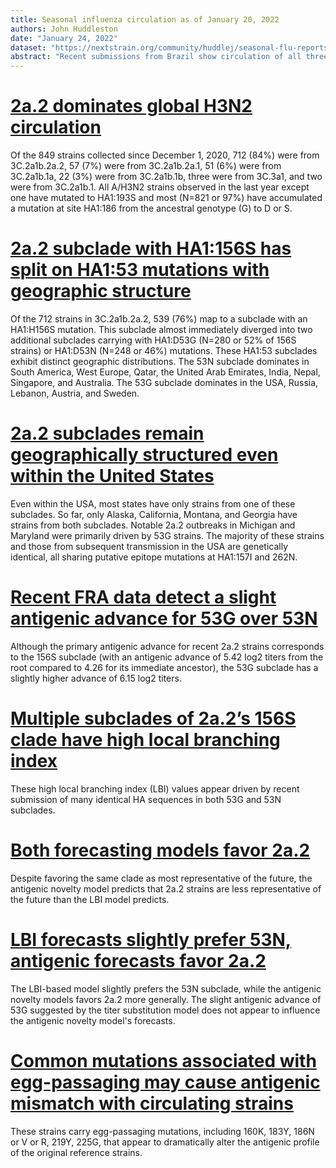 ```yaml
---
title: Seasonal influenza circulation as of January 20, 2022
authors: John Huddleston
date: "January 24, 2022"
dataset: "https://nextstrain.org/community/huddlej/seasonal-flu-reports/flu/seasonal/2022-01-20/h3n2/ha/2y/cell/fra?d=tree&f_epiweek=202050,202051,202052,202053,202101,202102,202103,202104,202105,202106,202107,202108,202109,202110,202111,202112,202113,202114,202115,202116,202118,202119,202120,202121,202122,202123,202124,202125,202126,202127,202128,202129,202130,202131,202132,202133,202134,202135,202136,202137,202138,202139,202140,202141,202142,202143,202144,202145,202146,202147,202148,202149,202150,202151,202152,202201,202202&p=full&r=division"
abstract: "Recent submissions from Brazil show circulation of all three major lineages since the start of the pandemic. H3N2 strains from a recent Michigan outbreak were previously missing from analyses because they only have HA (instead of HA and NA). The titer substitution model based on FRA data for H3N2 suggest that the HA1:53G subclade may be slightly antigenically advanced even relative to its ancestors carrying HA1:156S."
---
```


# [2a.2 dominates global H3N2 circulation](https://nextstrain.org/community/huddlej/seasonal-flu-reports/flu/seasonal/2022-01-20/h3n2/ha/2y/cell/fra?d=tree,map&f_epiweek=202050,202051,202052,202053,202101,202102,202103,202104,202105,202106,202107,202108,202109,202110,202111,202112,202113,202114,202115,202116,202118,202119,202120,202121,202122,202123,202124,202125,202126,202127,202128,202129,202130,202131,202132,202133,202134,202135,202136,202137,202138,202139,202140,202141,202142,202143,202144,202145,202146,202147,202148,202149,202150,202151,202152,202201,202202&p=grid&r=division)

Of the 849 strains collected since December 1, 2020, 712 (84%) were from 3C.2a1b.2a.2, 57 (7%) were from 3C.2a1b.2a.1, 51 (6%) were from 3C.2a1b.1a, 22 (3%) were from 3C.2a1b.1b, three were from 3C.3a1, and two were from 3C.2a1b.1.
All A/H3N2 strains observed in the last year except one have mutated to HA1:193S and most (N=821 or 97%) have accumulated a mutation at site HA1:186 from the ancestral genotype (G) to D or S.

# [2a.2 subclade with HA1:156S has split on HA1:53 mutations with geographic structure](https://nextstrain.org/community/huddlej/seasonal-flu-reports/flu/seasonal/2022-01-20/h3n2/ha/2y/cell/fra?branchLabel=aa&c=gt-HA1_53,156&d=tree,map,frequencies&f_epiweek=202050,202051,202052,202053,202101,202102,202103,202104,202105,202106,202107,202108,202109,202110,202111,202112,202113,202114,202115,202116,202118,202119,202120,202121,202122,202123,202124,202125,202126,202127,202128,202129,202130,202131,202132,202133,202134,202135,202136,202137,202138,202139,202140,202141,202142,202143,202144,202145,202146,202147,202148,202149,202150,202151,202152,202201,202202&gt=HA1.156S&label=clade:3C.2a1b.2a.2&p=grid&r=division)

Of the 712 strains in 3C.2a1b.2a.2, 539 (76%) map to a subclade with an HA1:H156S mutation.
This subclade almost immediately diverged into two additional subclades carrying with HA1:D53G (N=280 or 52% of 156S strains) or HA1:D53N (N=248 or 46%) mutations.
These HA1:53 subclades exhibit distinct geographic distributions.
The 53N subclade dominates in South America, West Europe, Qatar, the United Arab Emirates, India, Nepal, Singapore, and Australia.
The 53G subclade dominates in the USA, Russia, Lebanon, Austria, and Sweden.

# [2a.2 subclades remain geographically structured even within the United States](https://nextstrain.org/community/huddlej/seasonal-flu-reports/flu/seasonal/2022-01-20/h3n2/ha/2y/cell/fra?branchLabel=aa&c=gt-HA1_53,156&d=tree,map&f_country=Usa&f_epiweek=202050,202051,202052,202053,202101,202102,202103,202104,202105,202106,202107,202108,202109,202110,202111,202112,202113,202114,202115,202116,202118,202119,202120,202121,202122,202123,202124,202125,202126,202127,202128,202129,202130,202131,202132,202133,202134,202135,202136,202137,202138,202139,202140,202141,202142,202143,202144,202145,202146,202147,202148,202149,202150,202151,202152,202201,202202&gt=HA1.156S&label=clade:3C.2a1b.2a.2&m=div&p=grid&r=division)

Even within the USA, most states have only strains from one of these subclades.
So far, only Alaska, California, Montana, and Georgia have strains from both subclades.
Notable 2a.2 outbreaks in Michigan and Maryland were primarily driven by 53G strains.
The majority of these strains and those from subsequent transmission in the USA are genetically identical, all sharing putative epitope mutations at HA1:157I and 262N.

# [Recent FRA data detect a slight antigenic advance for 53G over 53N](https://nextstrain.org/community/huddlej/seasonal-flu-reports/flu/seasonal/2022-01-20/h3n2/ha/2y/cell/fra?branchLabel=aa&c=cTiterSub&d=tree&f_epiweek=202050,202051,202052,202053,202101,202102,202103,202104,202105,202106,202107,202108,202109,202110,202111,202112,202113,202114,202115,202116,202118,202119,202120,202121,202122,202123,202124,202125,202126,202127,202128,202129,202130,202131,202132,202133,202134,202135,202136,202137,202138,202139,202140,202141,202142,202143,202144,202145,202146,202147,202148,202149,202150,202151,202152,202201,202202&label=clade:3C.2a1b.2a.2&m=div&p=full&r=division)

Although the primary antigenic advance for recent 2a.2 strains corresponds to the 156S subclade (with an antigenic advance of 5.42 log2 titers from the root compared to 4.26 for its immediate ancestor), the 53G subclade has a slightly higher advance of 6.15 log2 titers.

# [Multiple subclades of 2a.2’s 156S clade have high local branching index](https://nextstrain.org/community/huddlej/seasonal-flu-reports/flu/seasonal/2022-01-20/h3n2/ha/2y/cell/fra?branchLabel=aa&c=lbi&d=tree&label=clade:3C.2a1b.2a.2&m=div&p=full)

These high local branching index (LBI) values appear driven by recent submission of many identical HA sequences in both 53G and 53N subclades.

# [Both forecasting models favor 2a.2](https://nextstrain.org/community/huddlej/seasonal-flu-reports/flu/seasonal/2022-01-20/h3n2/ha/2y/cell/fra?branches=hide&d=tree,frequencies&l=scatter&p=full&regression=show&scatterX=weighted_distance_to_future_by_cTiter_x-ne_star&scatterY=weighted_distance_to_future_by_ne_star-lbi)

Despite favoring the same clade as most representative of the future, the antigenic novelty model predicts that 2a.2 strains are less representative of the future than the LBI model predicts.

# [LBI forecasts slightly prefer 53N, antigenic forecasts favor 2a.2](https://nextstrain.org/community/huddlej/seasonal-flu-reports/flu/seasonal/2022-01-20/h3n2/ha/2y/cell/fra?branches=hide&c=gt-HA1_53,156&d=tree&l=scatter&p=full&regression=show&scatterX=weighted_distance_to_future_by_cTiter_x-ne_star&scatterY=weighted_distance_to_future_by_ne_star-lbi)

The LBI-based model slightly prefers the 53N subclade, while the antigenic novelty models favors 2a.2 more generally.
The slight antigenic advance of 53G suggested by the titer substitution model does not appear to influence the antigenic novelty model's forecasts.

# [Common mutations associated with egg-passaging may cause antigenic mismatch with circulating strains](https://nextstrain.org/community/huddlej/seasonal-flu-reports/flu/seasonal/2022-01-20/h3n2/ha/2y/egg/fra?branchLabel=aa&d=tree,entropy&label=clade:3C.2a1b.2a&m=div&p=full&s=A/Bangladesh/3005/2020,A/Bangladesh/3005/2020-egg,A/Cambodia/e0826360/2020,A/Cambodia/e0826360/2020-egg,A/Darwin/6/2021,A/Darwin/6/2021-egg,A/Darwin/9/2021,A/Darwin/9/2021-egg,A/Michigan/173/2020,A/Michigan/173/2020-egg,A/Tasmania/503/2020,A/Tasmania/503/2020-egg)

These strains carry egg-passaging mutations, including 160K, 183Y, 186N or V or R, 219Y, 225G, that appear to dramatically alter the antigenic profile of the original reference strains.
